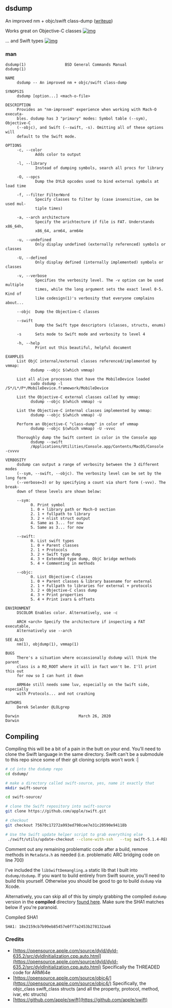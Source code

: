 ## dsdump 
An improved nm + objc/swift class-dump ([writeup](https://derekselander.github.io/dsdump/))

Works great on Objective-C classes
[![img](media/vmmap.png)](https://store.raywenderlich.com/products/advanced-apple-debugging-and-reverse-engineering)

... and Swift types
[![img](media/swift.png)](https://store.raywenderlich.com/products/advanced-apple-debugging-and-reverse-engineering)

### man

<!--man_start--->
```
dsdump(1)                 BSD General Commands Manual                dsdump(1)

NAME
     dsdump -- An improved nm + objc/swift class-dump

SYNOPSIS
     dsdump [option...] <mach-o-file>

DESCRIPTION
     Provides an "nm-improved" experience when working with Mach-O executa-
     bles. dsdump has 3 "primary" modes: Symbol table (--sym), Objective-C
     (--objc), and Swift (--swift, -s). Omitting all of these options will
     default to the Swift mode.

OPTIONS
     -c, --color
             Adds color to output

     -l, --library
             Instead of dumping symbols, search all procs for library

     -O, --opcs
             Dump the DYLD opcodes used to bind external symbols at load time

     -f, --filter FilterWord
             Specify classes to filter by (case insensitive, can be used mul-
             tiple times)

     -a, --arch architecture
             Specify the arichtecture if file is FAT. Understands x86_64h,
             x86_64, arm64, arm64e

     -u, --undefined
             Only display undefined (externally referenced) symbols or classes

     -U, --defined
             Only display defined (internally implemented) symbols or classes

     -v, --verbose
             Specifies the verbosity level. The -v option can be used multiple
             times, while the long argument sets the exact level 0-5. Kind of
             like codesign(1)'s verbosity that everyone complains about...

     --objc  Dump the Objective-C classes

     --swift
             Dump the Swift type descriptors (classes, structs, enums)

     -s      Sets mode to Swift mode and verbosity to level 4

     -h, --help
             Print out this beautiful, helpful document

EXAMPLES
     List ObjC internal/external classes referenced/implemented by vmmap:
           dsdump --objc $(which vmmap)

     List all alive processes that have the MobileDevice loaded
           sudo dsdump -l /S*/L*/P*/MobileDevice.framework/MobileDevice

     List the Objective-C external classes called by vmmap:
           dsdump --objc $(which vmmap) -u

     List the Objective-C internal classes implemented by vmmap:
           dsdump --objc $(which vmmap) -U

     Perform an Objective-C "class-dump" in color of vmmap
           dsdump --objc $(which vmmap) -U -vvvc

     Thoroughly dump the Swift content in color in the Console app
           dsdump --swift
           /Applications/Utilities/Console.app/Contents/MacOS/Console -cvvvv

VERBOSITY
     dsdump can output a range of verbosity between the 3 different modes
     (--sym, --swift, --objc). The verbosity level can be set by the long form
     (--verbose=3) or by specifying a count via short form (-vvv). The break-
     down of these levels are shown below:

     --sym:
           0. Print symbol
           1. 0 + library path or Mach-O section
           2. 1 + fullpath to library
           3. 2 + nlist struct output
           4. Same as 3... for now
           5. Same as 3... for now

     --swift:
           0. List swift types
           1. 0 + Parent classes
           2. 1 + Protocols
           3. 2 + Swift type dump
           4. 3 + Extended type dump, ObjC bridge methods
           5. 4 + Commenting in methods

     --objc:
           0. List Objective-C classes
           1. 0 + Parent classes & library basename for external
           2. 1 + Fullpath to libraries for external + protocols
           3. 2 + Objective-C class dump
           4. 3 + Print properties
           5. 4 + Print ivars & offsets

ENVIRONMENT
     DSCOLOR Enables color. Alternatively, use -c

     ARCH <arch> Specify the architecture if inspecting a FAT executable,
     Alternatively use --arch

SEE ALSO
     nm(1), objdump(1), vmmap(1)

BUGS
     There's a situation where occassionally dsdump will think the parent
     class is a RO_ROOT where it will in fact won't be. I'll print this out
     for now so I can hunt it down

     ARM64e still needs some luv, especially on the Swift side, especially
     with Protocols... and not crashing

AUTHORS
     Derek Selander @LOLgrep

Darwin                          March 26, 2020                          Darwin
```
<!--man_stop--->

## Compiling

Compiling this will be a bit of a pain in the butt on your end. You'll need to clone the Swift language in the same directory. Swift can't be a submodule to this repo since some of their git cloning scripts won't work :| 

```bash
# cd into the dsdump repo
cd dsdump/

# make a directory called swift-source, yes, name it exactly that
mkdir swift-source

cd swift-source/

# clone the Swift repository into swift-source
git clone https://github.com/apple/swift.git

# checkout 
git checkout 75670c17272a993ed798cee7e31c20590e94118b

# Use the Swift update helper script to grab everything else 
 ./swift/utils/update-checkout --clone-with-ssh   --tag swift-5.1.4-RELEASE
```
Comment out any remaining problematic code after a build, remove methods in `Metadata.h` as needed (i.e. problematic ARC bridging code on line 700)

I've included the `libSwiftDemangling.a` static lib that I built into `dsdump/dsdump`.  If you want to build entirely from Swift source, you'll need to build this yourself. Otherwise you should be good to go to build `dsdump` via Xcode.

Alternatively, you can skip all of this by simply grabbing the compiled `dsdump` version in the **compiled** directory [found here](https://github.com/DerekSelander/dsdump/blob/master/compiled/dsdump). Make sure the SHA1 matches below if you're paranoid. 

Compiled SHA1
```
SHA1: 18e2159cb7b99eb85457e0ff7a2453b278132aa6
```

### Credits

* [https://opensource.apple.com/source/dyld/dyld-635.2/src/dyldInitialization.cpp.auto.html](https://opensource.apple.com/source/dyld/dyld-635.2/src/dyldInitialization.cpp.auto.html) Specifically the THREADED code for ARM64e
* [https://opensource.apple.com/source/objc4/](https://opensource.apple.com/source/objc4/) Specifically, the objc_class swift_class structs (and all the property, protocol, method, ivar, etc structs)
* [https://github.com/apple/swift](https://github.com/apple/swift) 
